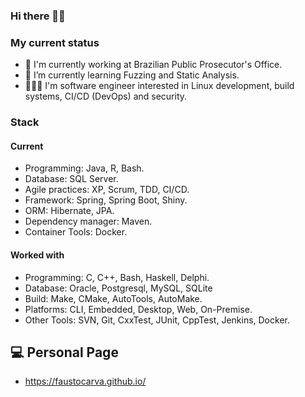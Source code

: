 ### Hi there 👋🏽


### My current status
- 🔭 I'm currently working at Brazilian Public Prosecutor's Office.
- 🌱 I’m currently learning Fuzzing and Static Analysis.
- 👨🏽‍💻 I'm software engineer interested in Linux development, build systems, CI/CD (DevOps) and security. 

### Stack

#### Current
- Programming: Java, R, Bash.
- Database: SQL Server.
- Agile practices: XP, Scrum, TDD, CI/CD.
- Framework: Spring, Spring Boot, Shiny.
- ORM: Hibernate, JPA.
- Dependency manager: Maven.
- Container Tools: Docker.

#### Worked with
- Programming: C, C++, Bash, Haskell, Delphi. 
- Database: Oracle, Postgresql, MySQL, SQLite
- Build: Make, CMake, AutoTools, AutoMake.
- Platforms: CLI, Embedded, Desktop, Web, On-Premise.
- Other Tools: SVN, Git, CxxTest, JUnit, CppTest, Jenkins, Docker.


## 💻 Personal Page

 - https://faustocarva.github.io/
 
